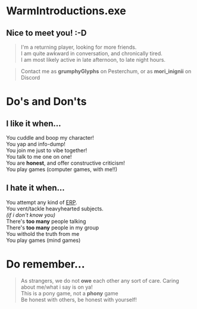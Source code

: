 # WarmIntroductions.exe
## Nice to meet you! :-D
 > I'm a returning player, looking for more friends.\
 > I am quite awkward in conversation, and chronically tired.\
 > I am most likely active in late afternoon, to late night hours.
 
 >Contact me as **grumphyGlyphs** on Pesterchum, or as **mori_inignii** on Discord
 
 # Do's and Don'ts
 ## I like it when... 
  You cuddle and boop my character!\
  You yap and info-dump!\
  You join me just to vibe together!\
  You talk to me one on one!\
  You are **honest**, and offer constructive criticism!\
  You play games (computer games, with me!!)
  ## I hate it when...
  You attempt any kind of <ins>ERP</ins>.\
  You vent/tackle heavyhearted subjects.\
  *(if i don't know you)*\
  There's **too many** people talking\
  There's **too many** people in my group\
  You withold the truth from me\
  You play games (mind games)

  # Do remember...
  > As strangers, we do not **owe** each other any sort of care. Caring about me/what i say is on ya!\
  > This is a pony game, not a **phony** game\
  > Be honest with others, be honest with yourself!
  
 
  
  
  



<!--
**P4ranoid-Android/P4ranoid-Android** is a ✨ _special_ ✨ repository because its `README.md` (this file) appears on your GitHub profile.

Here are some ideas to get you started:

- 🔭 I’m currently working on ...
- 🌱 I’m currently learning ...
- 👯 I’m looking to collaborate on ...
- 🤔 I’m looking for help with ...
- 💬 Ask me about ...
- 📫 How to reach me: ...
- 😄 Pronouns: ...
- ⚡ Fun fact: ...
-->
